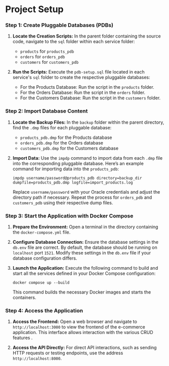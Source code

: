 # Project Setup

### Step 1: Create Pluggable Databases (PDBs)

1. **Locate the Creation Scripts:** In the parent folder containing the source code, navigate to the `sql` folder within each service folder:

   - `products` for `products_pdb`
   - `orders` for `orders_pdb`
   - `customers` for `customers_pdb`

2. **Run the Scripts:** Execute the `pdb-setup.sql` file located in each service's `sql` folder to create the respective pluggable databases:

   - For the Products Database: Run the script in the `products` folder.
   - For the Orders Database: Run the script in the `orders` folder.
   - For the Customers Database: Run the script in the `customers` folder.

### Step 2: Import Database Content

1. **Locate the Backup Files:**
   In the `backup` folder within the parent directory, find the `.dmp` files for each pluggable database:

   - `products_pdb.dmp` for the Products database
   - `orders_pdb.dmp` for the Orders database
   - `customers_pdb.dmp` for the Customers database

2. **Import Data:**
   Use the `impdp` command to import data from each `.dmp` file into the corresponding pluggable database. Here’s an example command for importing data into the `products_pdb`:
   ```
   impdp username/password@products_pdb directory=backup_dir dumpfile=products_pdb.dmp logfile=import_products.log
   ```
   Replace `username/password` with your Oracle credentials and adjust the directory path if necessary. Repeat the process for `orders_pdb` and `customers_pdb` using their respective dump files.

### Step 3: Start the Application with Docker Compose

1. **Prepare the Environment:**
   Open a terminal in the directory containing the `docker-compose.yml` file.

2. **Configure Database Connection:**
   Ensure the database settings in the `db.env` file are correct. By default, the database should be running on `localhost` port `1521`. Modify these settings in the `db.env` file if your database configuration differs.

3. **Launch the Application:**
   Execute the following command to build and start all the services defined in your Docker Compose configuration:
   ```
   docker compose up --build
   ```
   This command builds the necessary Docker images and starts the containers.

### Step 4: Access the Application

1. **Access the Frontend:**
   Open a web browser and navigate to `http://localhost:3000` to view the frontend of the e-commerce application. This interface allows interaction with the various CRUD features .

2. **Access the API Directly:**
   For direct API interactions, such as sending HTTP requests or testing endpoints, use the address `http://localhost:8000`.
